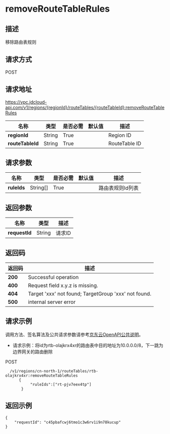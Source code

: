 # removeRouteTableRules


## 描述
移除路由表规则

## 请求方式
POST

## 请求地址
https://vpc.jdcloud-api.com/v1/regions/{regionId}/routeTables/{routeTableId}:removeRouteTableRules

|名称|类型|是否必需|默认值|描述|
|---|---|---|---|---|
|**regionId**|String|True| |Region ID|
|**routeTableId**|String|True| |RouteTable ID|

## 请求参数
|名称|类型|是否必需|默认值|描述|
|---|---|---|---|---|
|**ruleIds**|String[]|True| |路由表规则Id列表|


## 返回参数
|名称|类型|描述|
|---|---|---|
|**requestId**|String|请求ID|


## 返回码
|返回码|描述|
|---|---|
|**200**|Successful operation|
|**400**|Request field x.y.z is missing.|
|**404**|Target 'xxx' not found; TargetGroup 'xxx' not found.|
|**500**|internal server error|

## 请求示例
调用方法、签名算法及公共请求参数请参考[京东云OpenAPI公共说明](https://docs.jdcloud.com/common-declaration/api/introduction)。
- 请求示例：将id为rtb-olajkrx4xr的路由表中目的地址为10.0.0.0/8，下一跳为边界网关的路由删除

POST
```
  /v1/regions/cn-north-1/routeTables/rtb-olajkrx4xr:removeRouteTableRules
      {
           "ruleIds":["rt-pjv7eex4tp"]
       }

```

## 返回示例
```
{
    "requestId": "c45pbafcwj6tmo1c3w6rv1i9n78kucup"
}
```

